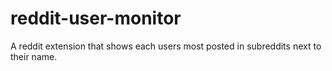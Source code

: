 # reddit-user-monitor
A reddit extension that shows each users most posted in subreddits next to their name.
